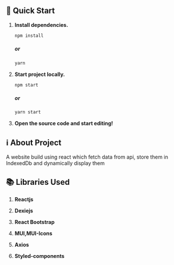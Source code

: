 
## 🚀 Quick Start

1. **Install dependencies.**

   ```bash
   npm install
   ```
   ##### or
    ```bash
   yarn 
   ```
   

1. **Start project locally.**

   ```bash
   npm start
   ```
   ##### or
    ```bash
   yarn start
   ```
1. **Open the source code and start editing!**

## ℹ️ About Project

A website build using react which fetch data from api, store them in IndexedDb and dynamically display them

## 📚 Libraries Used

1. **Reactjs**
 
2. **Dexiejs**

3. **React Bootstrap**
 
4. **MUI,MUI-Icons**

5. **Axios**
 
6. **Styled-components**



 
